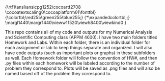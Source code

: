 {\rtf1\ansi\ansicpg1252\cocoartf2708
\cocoatextscaling0\cocoaplatform0{\fonttbl}
{\colortbl;\red255\green255\blue255;}
{\*\expandedcolortbl;;}
\margl1440\margr1440\vieww11520\viewh8400\viewkind0
}

This repo contains all of my code and outputs for my Numerical Analysis and Scientific Computing class (APPM 4600). I have two main folders titled Homework and Labs. Within each folder, there is an individual folder for each assignment or lab to keep things separate and organized. I will also have code outputs (such as important plots or graphs) in these subfolders as well. Each Homework folder will follow the convention of HW#, and then .py files within each homework will be labeled according to the number of problem they correspond to. Plots will be saved as .png files and will also be named based off of the problem they correspond to.
